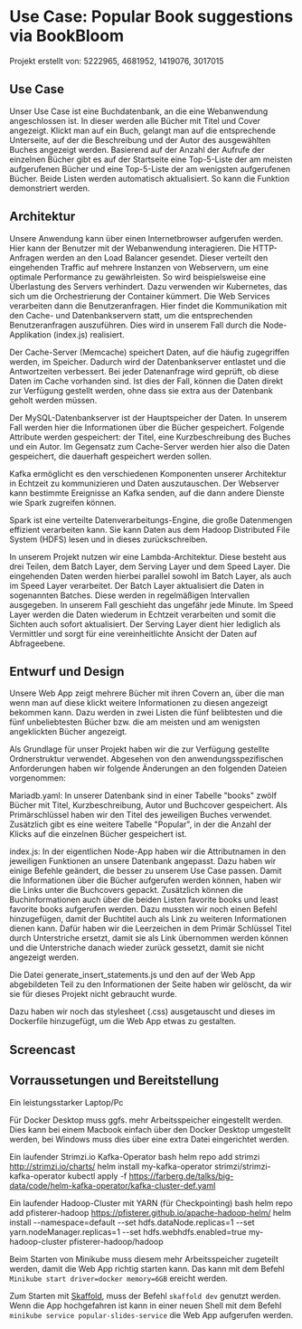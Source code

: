 # Use Case: Popular Book suggestions via BookBloom

Projekt erstellt von: 5222965, 4681952, 1419076, 3017015

## Use Case
Unser Use Case ist eine Buchdatenbank, an die eine Webanwendung angeschlossen ist. In dieser werden alle Bücher mit Titel und Cover angezeigt. Klickt man auf ein Buch, gelangt man auf die entsprechende Unterseite, auf der die Beschreibung und der Autor des ausgewählten Buches angezeigt werden. Basierend auf der Anzahl der Aufrufe der einzelnen Bücher gibt es auf der Startseite eine Top-5-Liste der am meisten aufgerufenen Bücher und eine Top-5-Liste der am wenigsten aufgerufenen Bücher. Beide Listen werden automatisch aktualisiert. So kann die Funktion demonstriert werden.

## Architektur
Unsere Anwendung kann über einen Internetbrowser aufgerufen werden. Hier kann der Benutzer mit der Webanwendung interagieren. Die HTTP-Anfragen werden an den Load Balancer gesendet. Dieser verteilt den eingehenden Traffic auf mehrere Instanzen von Webservern, um eine optimale Performance zu gewährleisten. So wird beispielsweise eine Überlastung des Servers verhindert. Dazu verwenden wir Kubernetes, das sich um die Orchestrierung der Container kümmert. Die Web Services verarbeiten dann die Benutzeranfragen. Hier findet die Kommunikation mit den Cache- und Datenbankservern statt, um die entsprechenden Benutzeranfragen auszuführen. Dies wird in unserem Fall durch die Node-Applikation (index.js) realisiert.  

Der Cache-Server (Memcache) speichert Daten, auf die häufig zugegriffen werden, im Speicher. Dadurch wird der Datenbankserver entlastet und die Antwortzeiten verbessert. Bei jeder Datenanfrage wird geprüft, ob diese Daten im Cache vorhanden sind. Ist dies der Fall, können die Daten direkt zur Verfügung gestellt werden, ohne dass sie extra aus der Datenbank geholt werden müssen. 

Der MySQL-Datenbankserver ist der Hauptspeicher der Daten. In unserem Fall werden hier die Informationen über die Bücher gespeichert. Folgende Attribute werden gespeichert: der Titel, eine Kurzbeschreibung des Buches und ein Autor. Im Gegensatz zum Cache-Server werden hier also die Daten gespeichert, die dauerhaft gespeichert werden sollen. 

Kafka ermöglicht es den verschiedenen Komponenten unserer Architektur in Echtzeit zu kommunizieren und Daten auszutauschen. Der Webserver kann bestimmte Ereignisse an Kafka senden, auf die dann andere Dienste wie Spark zugreifen können. 

Spark ist eine verteilte Datenverarbeitungs-Engine, die große Datenmengen effizient verarbeiten kann. Sie kann Daten aus dem Hadoop Distributed File System (HDFS) lesen und in dieses zurückschreiben.

In unserem Projekt nutzen wir eine Lambda-Architektur. Diese besteht aus drei Teilen, dem Batch Layer, dem Serving Layer und dem Speed Layer. Die eingehenden Daten werden hierbei parallel sowohl im Batch Layer, als auch im Speed Layer verarbeitet. Der Batch Layer aktualisiert die Daten in sogenannten Batches. Diese werden in regelmäßigen Intervallen ausgegeben. In unserem Fall geschieht das ungefähr jede Minute. Im Speed Layer werden die Daten wiederum in Echtzeit verarbeiten und somit die Sichten auch sofort aktualisiert. Der Serving Layer dient hier lediglich als Vermittler und sorgt für eine vereinheitlichte Ansicht der Daten auf Abfrageebene. 

## Entwurf und Design
Unsere Web App zeigt mehrere Bücher mit ihren Covern an, über die man wenn man auf diese klickt weitere Informationen zu diesen angezeigt bekommen kann. Dazu werden in zwei Listen die fünf belibtesten und die fünf unbeliebtesten Bücher bzw. die am meisten und am wenigsten angeklickten Bücher angezeigt.

Als Grundlage für unser Projekt haben wir die zur Verfügung gestellte Ordnerstruktur verwendet. Abgesehen von den anwendungsspezifischen Anforderungen haben wir folgende Änderungen an den folgenden Dateien vorgenommen: 

Mariadb.yaml: In unserer Datenbank sind in einer Tabelle "books" zwölf Bücher mit Titel, Kurzbeschreibung, Autor und Buchcover gespeichert. Als Primärschlüssel haben wir den Titel des jeweiligen Buches verwendet. Zusätzlich gibt es eine weitere Tabelle "Popular", in der die Anzahl der Klicks auf die einzelnen Bücher gespeichert ist.

index.js: In der eigentlichen Node-App haben wir die Attributnamen in den jeweiligen Funktionen an unsere Datenbank angepasst. Dazu haben wir einige Befehle geändert, die besser zu unserem Use Case passen. Damit die Informationen über die Bücher aufgerufen werden können, haben wir die Links unter die Buchcovers gepackt. Zusätzlich können die Buchinformationen auch über die beiden Listen favorite books und least favorite books aufgerufen werden. Dazu mussten wir noch einen Befehl hinzugefügen, damit der Buchtitel auch als Link zu weiteren Informationen dienen kann. Dafür haben wir die Leerzeichen in dem Primär Schlüssel Titel durch Unterstriche ersetzt, damit sie als Link übernommen werden können und die Unterstriche danach wieder zurück gessetzt, damit sie nicht angezeigt werden.

Die Datei generate_insert_statements.js und den auf der Web App abgebildeten Teil zu den Informationen der Seite haben wir gelöscht, da wir sie für dieses Projekt nicht gebraucht wurde. 

Dazu haben wir noch das stylesheet (.css) ausgetauscht und dieses im Dockerfile hinzugefügt, um die Web App etwas zu gestalten. 

## Screencast

## Vorraussetungen und Bereitstellung
Ein leistungsstarker Laptop/Pc

Für Docker Desktop muss ggfs. mehr Arbeitsspeicher eingestellt werden. Dies kann bei einem Macbook einfach über den Docker Desktop umgestellt werden, bei Windows muss dies über eine extra Datei eingerichtet werden.

Ein laufender Strimzi.io Kafka-Operator
bash
helm repo add strimzi http://strimzi.io/charts/
helm install my-kafka-operator strimzi/strimzi-kafka-operator
kubectl apply -f https://farberg.de/talks/big-data/code/helm-kafka-operator/kafka-cluster-def.yaml


Ein laufender Hadoop-Cluster mit YARN (für Checkpointing)
bash
helm repo add pfisterer-hadoop https://pfisterer.github.io/apache-hadoop-helm/
helm install --namespace=default --set hdfs.dataNode.replicas=1 --set yarn.nodeManager.replicas=1 --set hdfs.webhdfs.enabled=true my-hadoop-cluster pfisterer-hadoop/hadoop


Beim Starten von Minikube muss diesem mehr Arbeitsspeicher zugeteilt werden, damit die Web App richtig starten kann. Das kann mit dem Befehl `Minikube start driver=docker memory=6GB` ereicht werden.


Zum Starten mit [Skaffold](https://skaffold.dev/), muss der Befehl `skaffold dev` genutzt werden. Wenn die App hochgefahren ist kann in einer neuen Shell mit dem Befehl `minikube service popular-slides-service` die Web App aufgerufen werden.
